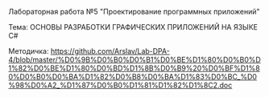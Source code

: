 Лабораторная работа №5 "Проектирование программных приложений"

Тема: ОСНОВЫ РАЗРАБОТКИ ГРАФИЧЕСКИХ ПРИЛОЖЕНИЙ НА ЯЗЫКЕ C#

Методичка: https://github.com/Arslav/Lab-DPA-4/blob/master/%D0%9B%D0%B0%D0%B1%D0%BE%D1%80%D0%B0%D1%82%D0%BE%D1%80%D0%BD%D1%8B%D0%B9%20%D0%BF%D1%80%D0%B0%D0%BA%D1%82%D0%B8%D0%BA%D1%83%D0%BC_%D0%98%D0%A2_%D1%87%D0%B0%D1%81%D1%82%D1%8C2.doc
